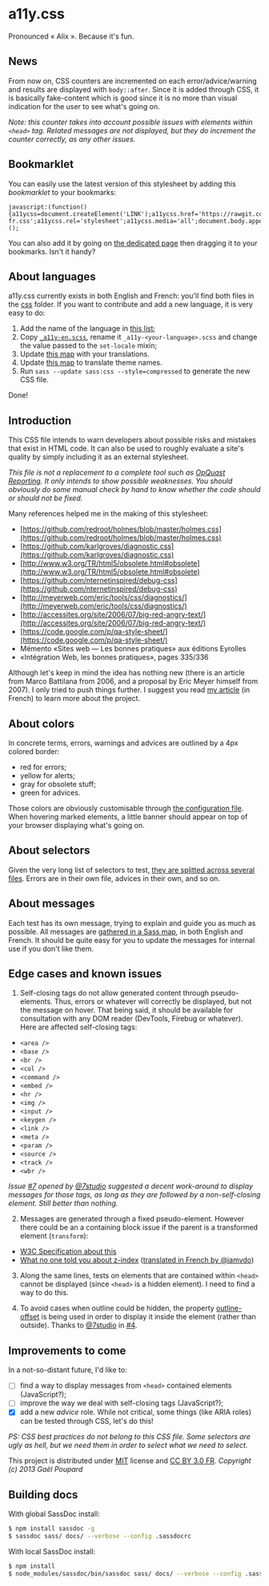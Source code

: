 a11y.css
========

Pronounced « Alix ». Because it's fun.

## News

From now on, CSS counters are incremented on each error/advice/warning and results are displayed with `body::after`. Since it is added through CSS, it is basically fake-content which is good since it is no more than visual indication for the user to see what's going on.

*Note: this counter takes into account possible issues with elements within `<head>` tag. Related messages are not displayed, but they do increment the counter correctly, as any other issues.*

## Bookmarklet

You can easily use the latest version of this stylesheet by adding this *bookmarklet* to your bookmarks:

```
javascript:(function(){a11ycss=document.createElement('LINK');a11ycss.href='https://rawgit.com/ffoodd/a11y.css/master/css/a11y-fr.css';a11ycss.rel='stylesheet';a11ycss.media='all';document.body.appendChild(a11ycss);})();
```

You can also add it by going on [the dedicated page](http://ffoodd.github.io/a11y.css/) then dragging it to your bookmarks. Isn't it handy?

## About languages

a11y.css currently exists in both English and French: you'll find both files in the [css](https://github.com/ffoodd/a11y.css/tree/master/css) folder. If you want to contribute and add a new language, it is very easy to do:

1. Add the name of the language in [this list](https://github.com/ffoodd/a11y.css/blob/master/sass/utils/_mixins.scss#L10);
1. Copy [`_a11y-en.scss`](https://github.com/ffoodd/a11y.css/blob/master/sass/a11y-en.scss), rename it `_a11y-<your-language>.scss` and change the value passed to the `set-locale` mixin;
1. Update [this map](https://github.com/ffoodd/a11y.css/blob/master/sass/utils/_variables.scss#L10) with your translations.
1. Update [this map](https://github.com/ffoodd/a11y.css/blob/master/sass/utils/_variables.scss#L241) to translate theme names.
1. Run `sass --update sass:css --style=compressed` to generate the new CSS file.

Done!

## Introduction

This CSS file intends to warn developers about possible risks and mistakes that exist in HTML code. It can also be used to roughly evaluate a site's quality by simply including it as an external stylesheet.

*This file is not a replacement to a complete tool such as [OpQuast Reporting](http://reporting.opquast.com/fr/). It only intends to show possible weaknesses. You should obviously do some manual check by hand to know whether the code should or should not be fixed.*

Many references helped me in the making of this stylesheet:

* [https://github.com/redroot/holmes/blob/master/holmes.css](https://github.com/redroot/holmes/blob/master/holmes.css)
* [https://github.com/karlgroves/diagnostic.css](https://github.com/karlgroves/diagnostic.css)
* [http://www.w3.org/TR/html5/obsolete.html#obsolete](http://www.w3.org/TR/html5/obsolete.html#obsolete)
* [https://github.com/nternetinspired/debug-css](https://github.com/nternetinspired/debug-css)
* [http://meyerweb.com/eric/tools/css/diagnostics/](http://meyerweb.com/eric/tools/css/diagnostics/)
* [http://accessites.org/site/2006/07/big-red-angry-text/](http://accessites.org/site/2006/07/big-red-angry-text/)
* [https://code.google.com/p/qa-style-sheet/](https://code.google.com/p/qa-style-sheet/)
* Mémento «Sites web — Les bonnes pratiques» aux éditions Eyrolles
* «Intégration Web, les bonnes pratiques», pages 335/336

Although let's keep in mind the idea has nothing new (there is an article from Marco Battilana from 2006, and a proposal by Eric Meyer himself from 2007). I only tried to push things further. I suggest you read [my article](http://www.ffoodd.fr/a11y-cssun-credo/) (in French) to learn more about the project.

## About colors

In concrete terms, errors, warnings and advices are outlined by a 4px colored border:

* red for errors;
* yellow for alerts;
* gray for obsolete stuff;
* green for advices.

Those colors are obviously customisable through [the configuration file](https://github.com/ffoodd/a11y.css/blob/master/sass/utils/_variables.scss#L230). When hovering marked elements, a little banner should appear on top of your browser displaying what's going on.

## About selectors

Given the very long list of selectors to test, [they are splitted across several files](https://github.com/ffoodd/a11y.css/tree/master/sass/selectors). Errors are in their own file, advices in their own, and so on.

## About messages

Each test has its own message, trying to explain and guide you as much as possible. All messages are [gathered in a Sass map](https://github.com/ffoodd/a11y.css/blob/master/sass/utils/_variables.scss#L1), in both English and French. It should be quite easy for you to update the messages for internal use if you don't like them.

## Edge cases and known issues

1. Self-closing tags do not allow generated content through pseudo-elements. Thus, errors or whatever will correctly be displayed, but not the message on hover. That being said, it should be available for consultation with any DOM reader (DevTools, Firebug or whatever).
Here are affected self-closing tags:

 * `<area />`
 * `<base />`
 * `<br />`
 * `<col />`
 * `<command />`
 * `<embed />`
 * `<hr />`
 * `<img />`
 * `<input />`
 * `<keygen />`
 * `<link />`
 * `<meta />`
 * `<param />`
 * `<source />`
 * `<track />`
 * `<wbr />`

*Issue [#7](https://github.com/ffoodd/a11y.css/issues/7) opened by [@7studio](https://twitter.com/7studio) suggested a decent work-around to display messages for those tags, as long as they are followed by a non-self-closing element. Still better than nothing.*

2. Messages are generated through a fixed pseudo-element. However there could be an a containing block issue if the parent is a transformed element (`transform`):
* [W3C Specification about this](http://www.w3.org/TR/css3-transforms/#transform-property)
* [What no one told you about z-index](http://philipwalton.com/articles/what-no-one-told-you-about-z-index/) ([translated in French by @iamvdo](http://blog.iamvdo.me/post/41094013194/comprendre-z-index-et-les-contextes-dempilement))

3. Along the same lines, tests on elements that are contained within `<head>` cannot be displayed (since `<head>` is a hidden element). I need to find a way to do this.

4. To avoid cases when outline could be hidden, the property [outline-offset](https://developer.mozilla.org/en-US/docs/Web/CSS/outline-offset) is being used in order to display it inside the element (rather than outside). Thanks to [@7studio](https://twitter.com/7studio) in [#4](https://github.com/ffoodd/a11y.css/issues/4).

## Improvements to come

In a not-so-distant future, I'd like to:

* [ ] find a way to display messages from `<head>` contained elements (JavaScript?);
* [ ] improve the way we deal with self-closing tags (JavaScript?);
* [x] add a new *advice* role. While not critical, some things (like ARIA roles) can be tested through CSS, let's do this!

*PS: CSS best practices do not belong to this CSS file. Some selectors are ugly as hell, but we need them in order to select what we need to select.*

This project is distributed under [MIT](http://opensource.org/licenses/MIT "The MIT licence") license and [CC BY 3.0 FR](http://creativecommons.org/licenses/by/3.0/fr/).
*Copyright (c) 2013 Gaël Poupard*

## Building docs

With global SassDoc install:

```sh
$ npm install sassdoc -g
$ sassdoc sass/ docs/ --verbose --config .sassdocrc
```

With local SassDoc install:

```sh
$ npm install
$ node_modules/sassdoc/bin/sassdoc sass/ docs/ --verbose --config .sassdocrc
```
